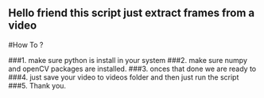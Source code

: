 ## Hello friend this script just extract frames from a video 


#How To ?

###1. make sure python is install in your system
###2. make sure numpy and openCV packages are installed.
###3. onces that done we are ready to 
###4. just save your video to videos folder and then just run the script
###5. Thank you.

